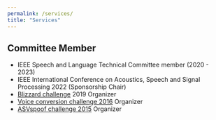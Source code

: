 ```yaml
---
permalink: /services/
title: "Services"
---
```


## Committee Member
- IEEE Speech and Language Technical Committee member (2020 - 2023)
- IEEE International Conference on Acoustics, Speech and Signal Processing 2022 (Sponsorship Chair)
- [Blizzard challenge](https://www.synsig.org/index.php/Blizzard_Challenge_2019) 2019 Organizer
- [Voice conversion challenge 2016](http://www.vc-challenge.org/vcc2016/index.html) Organizer
- [ASVspoof challenge 2015](https://www.asvspoof.org/index2015.html) Organizer

